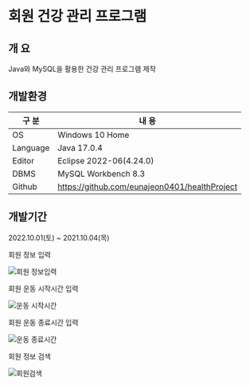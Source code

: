 # 회원 건강 관리 프로그램

## 개 요

Java와 MySQL을 활용한 건강 관리 프로그램 제작

## 개발환경

| 구 분 | 내 용 |
| --- | --- |
| OS | Windows 10 Home |
| Language | Java 17.0.4 |
| Editor | Eclipse 2022-06(4.24.0) |
| DBMS | MySQL Workbench 8.3 |
| Github | https://github.com/eunajeon0401/healthProject |

## 개발기간

2022.10.01(토) ~ 2021.10.04(목)

회원 정보 입력

![회원 정보입력](https://user-images.githubusercontent.com/115531867/195975842-c00640cb-bb4f-4f42-b355-9e2045628e55.png)

회원 운동 시작시간 입력

![운동 시작시간](https://user-images.githubusercontent.com/115531867/195975846-beba88d4-5128-435a-8356-eec139db9d9f.png)

회원 운동 종료시간 입력

![운동 종료시간](https://user-images.githubusercontent.com/115531867/195978129-4020ae36-481d-473e-aca5-da401afe10a1.png)

회원 정보 검색

![회원검색](https://user-images.githubusercontent.com/115531867/195978132-848d5b4e-e07b-4bb4-8e41-67af742b97ce.png)


